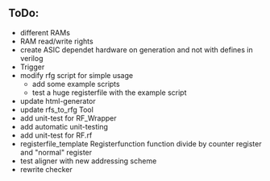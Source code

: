 ## ToDo:

- different RAMs
- RAM read/write rights
- create ASIC dependet hardware on generation and not with defines in verilog
- Trigger
- modify rfg script for simple usage
	- add some example scripts
	- test a huge registerfile with the example script
- update html-generator
- update rfs_to_rfg Tool
- add unit-test for RF_Wrapper
- add automatic unit-testing
- add unit-test for RF.rf
- registerfile_template Registerfunction function divide by counter register and "normal" register
- test aligner with new addressing scheme
- rewrite checker 